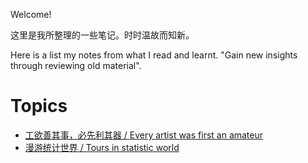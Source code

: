 Welcome!

这里是我所整理的一些笔记。时时温故而知新。

Here is a list my notes from what I read and learnt. "Gain new insights through reviewing old material".

# Topics
- [工欲善其事，必先利其器 / Every artist was first an amateur](/category/#/skills)
- [漫游统计世界 / Tours in statistic world](/category/#/stat)
